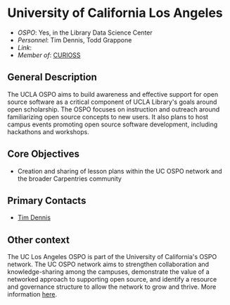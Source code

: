 # University of California Los Angeles

- *OSPO*: Yes, in the Library Data Science Center
- *Personnel*: Tim Dennis, Todd Grappone
- *Link*:
- *Member of*: [CURIOSS](https://curioss.org/)

## General Description

The UCLA OSPO aims to build awareness and effective support for open source software as a critical component of UCLA Library's goals around open scholarship. The OSPO focuses on instruction and outreach around familiarizing open source concepts to new users. It also plans to host campus events promoting open source software development, including hackathons and workshops.

## Core Objectives

- Creation and sharing of lesson plans within the UC OSPO network and the broader Carpentries community

## Primary Contacts

- [Tim Dennis](mailto:tdennis@library.ucla.edu)

## Other context

The UC Los Angeles OSPO is part of the University of California's OSPO network. The UC OSPO network aims to strengthen collaboration and knowledge-sharing among the campuses, demonstrate the value of a networked approach to supporting open source, and identify a resource and governance structure to allow the network to grow and thrive. More information [here](https://www.library.ucla.edu/about/news/ucla-joins-multi-uc-campus-effort-to-build-network-of-open-source-program-offices/).
